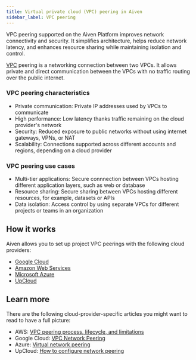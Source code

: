 ```yaml
---
title: Virtual private cloud (VPC) peering in Aiven
sidebar_label: VPC peering
---
```


VPC peering supported on the Aiven Platform improves network connectivity and security. It simplifies architecture, helps reduce network latency, and enhances resource sharing while maintaining isolation and control.

[VPC](/docs/platform/concepts/vpcs) peering is a networking connection between two VPCs.
It allows private and direct communication between the VPCs with no traffic routing over
the public internet.

### VPC peering characteristics

- Private communication: Private IP addresses used by VPCs to communicate
- High performance: Low latency thanks traffic remaining on the cloud provider's network
- Security: Reduced exposure to public networks without using internet gateways, VPNs, or
  NAT
- Scalability: Connections supported across different accounts and regions, depending on a
  cloud provider

### VPC peering use cases

- Multi-tier applications: Secure connnection between VPCs hosting different application
  layers, such as web or database
- Resource sharing: Secure sharing between VPCs hosting different resources,
  for example, datasets or APIs
- Data isolation: Access control by using separate VPCs for different projects or teams in
  an organization

## How it works

Aiven allows you to set up project VPC peerings with the following cloud providers:

- [Google Cloud](/docs/platform/howto/vpc-peering-gcp)
- [Amazon Web Services](/docs/platform/howto/vpc-peering-aws)
- [Microsoft Azure](/docs/platform/howto/vnet-peering-azure)
- [UpCloud](/docs/platform/howto/vpc-peering-upcloud)

## Learn more

There are the following cloud-provider-specific articles you might want to read to have a
full picture:

- AWS: [VPC peering process, lifecycle, and limitations](https://docs.aws.amazon.com/vpc/latest/peering/vpc-peering-basics.html)
- Google Cloud: [VPC Network Peering](https://cloud.google.com/vpc/docs/vpc-peering)
- Azure: [Virtual network peering](https://learn.microsoft.com/en-us/azure/virtual-network/virtual-network-peering-overview)
- UpCloud: [How to configure network peering](https://upcloud.com/docs/guides/configure-network-peering/)
